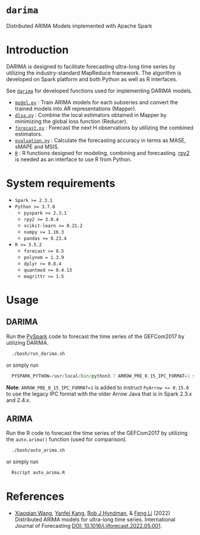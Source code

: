 # `darima`

Distributed ARIMA Models implemented with Apache Spark

# Introduction

DARIMA is designed to facilitate forecasting ultra-long time series by utilizing the industry-standard MapReduce framework. The algorithm is developed on Spark platform and both Python as well as R interfaces.

See [`darima`](darima) for developed functions used for implementing DARIMA models.
- [`model.py`](darima/model.py) : Train ARIMA models for each subseries and convert the trained models into AR representations (Mapper).
- [`dlsa.py`](darima/dlsa.py) : Combine the local estimators obtained in Mapper by minimizing the global loss function (Reducer).
- [`forecast.py`](darima/forecast.py) : Forecast the next H observations by utilizing the combined estimators.
- [`evaluation.py`](darima/evaluation.py) : Calculate the forecasting accuracy in terms as MASE, sMAPE and MSIS.
- [`R`](darima/R) : R functions designed for modeling, combining and forecasting. [rpy2](https://pypi.org/project/rpy2/) is needed as an interface to use R from Python.

# System requirements

- `Spark >= 2.3.1`
- `Python >= 3.7.0`
    - `pyspark >= 2.3.1`
    - `rpy2 >= 3.0.4`
    - `scikit-learn >= 0.21.2`
    - `numpy >= 1.16.3`
    - `pandas >= 0.23.4`
- `R >= 3.5.2`
    - `forecast >= 8.5`
    - `polynom = 1.3.9`
    - `dplyr >= 0.8.4`
    - `quantmod >= 0.4.13`
    - `magrittr >= 1.5`

# Usage

## DARIMA
Run the [PySpark](https://spark.apache.org/docs/latest/api/python/index.html) code to forecast the time series of the GEFCom2017 by utilizing DARIMA.

```sh
  ./bash/run_darima.sh
```
or simply run
```py
  PYSPARK_PYTHON=/usr/local/bin/python3.7 ARROW_PRE_0_15_IPC_FORMAT=1 spark-submit ./run_darima.py
```
**Note**: `ARROW_PRE_0_15_IPC_FORMAT=1` is added to instruct `PyArrow >= 0.15.0` to use the legacy IPC format with the older Arrow Java that is in Spark 2.3.x and 2.4.x.

## ARIMA
Run the R code to forecast the time series of the GEFCom2017 by utilizing the `auto.arima()` function (used for comparison).
```sh
  ./bash/auto_arima.sh
```
or simply run
```r
  Rscript auto_arima.R
```

# References

- [Xiaoqian Wang](https://xqnwang.rbind.io), [Yanfei Kang](https://yanfei.site), [Rob J Hyndman](https://robjhyndman.com), & [Feng Li](https://feng.li/) (2022) Distributed ARIMA models for ultra-long time series. International Journal of Forecasting [DOI: 10.1016/j.ijforecast.2022.05.001](https://doi.org/10.1016/j.ijforecast.2022.05.001).
